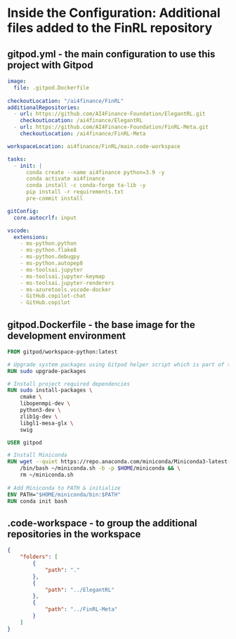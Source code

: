 # **Inside the Configuration: Additional files added to the FinRL repository**

## gitpod.yml - the main configuration to use this project with Gitpod
```yml
image:
  file: .gitpod.Dockerfile
  
checkoutLocation: "/ai4finance/FinRL"
additionalRepositories:
  - url: https://github.com/AI4Finance-Foundation/ElegantRL.git
    checkoutLocation: /ai4finance/ElegantRL
  - url: https://github.com/AI4Finance-Foundation/FinRL-Meta.git
    checkoutLocation: /ai4finance/FinRL-Meta

workspaceLocation: ai4finance/FinRL/main.code-workspace

tasks:
  - init: |
      conda create --name ai4finance python=3.9 -y
      conda activate ai4finance
      conda install -c conda-forge ta-lib -y
      pip install -r requirements.txt
      pre-commit install

gitConfig:
  core.autocrlf: input

vscode:
  extensions:
    - ms-python.python
    - ms-python.flake8
    - ms-python.debugpy
    - ms-python.autopep8
    - ms-toolsai.jupyter
    - ms-toolsai.jupyter-keymap
    - ms-toolsai.jupyter-renderers
    - ms-azuretools.vscode-docker
    - GitHub.copilot-chat
    - GitHub.copilot
```


## gitpod.Dockerfile - the base image for the development environment 
```Dockerfile
FROM gitpod/workspace-python:latest

# Upgrade system packages using Gitpod helper script which is part of the base image
RUN sudo upgrade-packages

# Install project required dependencies
RUN sudo install-packages \
    cmake \
    libopenmpi-dev \
    python3-dev \
    zlib1g-dev \
    libgl1-mesa-glx \
    swig

USER gitpod

# Install Miniconda
RUN wget --quiet https://repo.anaconda.com/miniconda/Miniconda3-latest-Linux-x86_64.sh -O ~/miniconda.sh && \
    /bin/bash ~/miniconda.sh -b -p $HOME/miniconda && \
    rm ~/miniconda.sh
    
# Add Miniconda to PATH & initialize
ENV PATH="$HOME/miniconda/bin:$PATH"
RUN conda init bash
```


## .code-workspace - to group the additional repositories in the workspace
```JSON
{
    "folders": [
        {
            "path": "."
        },
        {
            "path": "../ElegantRL"
        },
        {
            "path": "../FinRL-Meta"
        }
    ]
}
```
